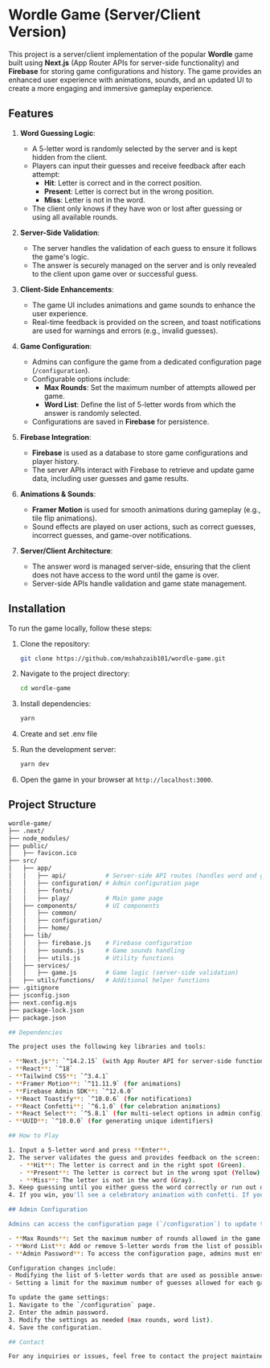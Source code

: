 # Wordle Game (Server/Client Version)

This project is a server/client implementation of the popular **Wordle** game built using **Next.js** (App Router APIs for server-side functionality) and **Firebase** for storing game configurations and history. The game provides an enhanced user experience with animations, sounds, and an updated UI to create a more engaging and immersive gameplay experience.

## Features

1. **Word Guessing Logic**:
   - A 5-letter word is randomly selected by the server and is kept hidden from the client.
   - Players can input their guesses and receive feedback after each attempt:
     - **Hit**: Letter is correct and in the correct position.
     - **Present**: Letter is correct but in the wrong position.
     - **Miss**: Letter is not in the word.
   - The client only knows if they have won or lost after guessing or using all available rounds.

2. **Server-Side Validation**:
   - The server handles the validation of each guess to ensure it follows the game's logic.
   - The answer is securely managed on the server and is only revealed to the client upon game over or successful guess.

3. **Client-Side Enhancements**:
   - The game UI includes animations and game sounds to enhance the user experience.
   - Real-time feedback is provided on the screen, and toast notifications are used for warnings and errors (e.g., invalid guesses).

4. **Game Configuration**:
   - Admins can configure the game from a dedicated configuration page (`/configuration`).
   - Configurable options include:
     - **Max Rounds**: Set the maximum number of attempts allowed per game.
     - **Word List**: Define the list of 5-letter words from which the answer is randomly selected.
   - Configurations are saved in **Firebase** for persistence.

5. **Firebase Integration**:
   - **Firebase** is used as a database to store game configurations and player history.
   - The server APIs interact with Firebase to retrieve and update game data, including user guesses and game results.

6. **Animations & Sounds**:
   - **Framer Motion** is used for smooth animations during gameplay (e.g., tile flip animations).
   - Sound effects are played on user actions, such as correct guesses, incorrect guesses, and game-over notifications.

7. **Server/Client Architecture**:
   - The answer word is managed server-side, ensuring that the client does not have access to the word until the game is over.
   - Server-side APIs handle validation and game state management.

## Installation

To run the game locally, follow these steps:

1. Clone the repository:

    ```bash
    git clone https://github.com/mshahzaib101/wordle-game.git
    ```

2. Navigate to the project directory:

    ```bash
    cd wordle-game
    ```

3. Install dependencies:

    ```bash
    yarn
    ```

4. Create and set .env file


5. Run the development server:

    ```bash
    yarn dev
    ```

6. Open the game in your browser at `http://localhost:3000`.

## Project Structure

```bash
wordle-game/
├── .next/
├── node_modules/
├── public/
│   ├── favicon.ico
├── src/
│   ├── app/
│   │   ├── api/           # Server-side API routes (handles word and guess validation)
│   │   ├── configuration/ # Admin configuration page
│   │   ├── fonts/
│   │   ├── play/          # Main game page
│   ├── components/        # UI components
│   │   ├── common/
│   │   ├── configuration/
│   │   ├── home/
│   ├── lib/
│   │   ├── firebase.js    # Firebase configuration
│   │   ├── sounds.js      # Game sounds handling
│   │   ├── utils.js       # Utility functions
│   ├── services/
│   │   ├── game.js        # Game logic (server-side validation)
│   ├── utils/functions/   # Additional helper functions
├── .gitignore
├── jsconfig.json
├── next.config.mjs
├── package-lock.json
├── package.json

## Dependencies

The project uses the following key libraries and tools:

- **Next.js**: `^14.2.15` (with App Router API for server-side functionality)
- **React**: `^18`
- **Tailwind CSS**: `^3.4.1`
- **Framer Motion**: `^11.11.9` (for animations)
- **Firebase Admin SDK**: `^12.6.0`
- **React Toastify**: `^10.0.6` (for notifications)
- **React Confetti**: `^6.1.0` (for celebration animations)
- **React Select**: `^5.8.1` (for multi-select options in admin config)
- **UUID**: `^10.0.0` (for generating unique identifiers)

## How to Play

1. Input a 5-letter word and press **Enter**.
2. The server validates the guess and provides feedback on the screen:
   - **Hit**: The letter is correct and in the right spot (Green).
   - **Present**: The letter is correct but in the wrong spot (Yellow).
   - **Miss**: The letter is not in the word (Gray).
3. Keep guessing until you either guess the word correctly or run out of rounds.
4. If you win, you'll see a celebratory animation with confetti. If you lose, the correct word will be revealed, and you can restart the game.

## Admin Configuration

Admins can access the configuration page (`/configuration`) to update the game's settings:

- **Max Rounds**: Set the maximum number of rounds allowed in the game.
- **Word List**: Add or remove 5-letter words from the list of possible answers.
- **Admin Password**: To access the configuration page, admins must enter the correct password.

Configuration changes include:
- Modifying the list of 5-letter words that are used as possible answers.
- Setting a limit for the maximum number of guesses allowed for each game session.

To update the game settings:
1. Navigate to the `/configuration` page.
2. Enter the admin password.
3. Modify the settings as needed (max rounds, word list).
4. Save the configuration.

## Contact

For any inquiries or issues, feel free to contact the project maintainer at [mshahzaib101ed@gmail.com].
